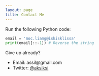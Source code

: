 ```yaml
---
layout: page
title: Contact Me
---
```


Run the following Python code:

```python
email = 'moc.liamg@iskisklissa'
print(email[::-1]) # Reverse the string
```

Give up already?

* Email: assil<lastname>@gmail.com
* Twitter: <a href="https://twitter.com/aksiksi">@aksiksi</a>
